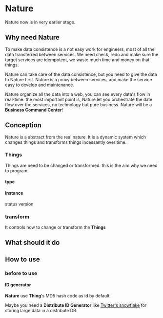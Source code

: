 # Nature

Nature now is in very earlier stage. 

## Why need Nature

To make data consistence is a not easy work for engineers, most of all the data transferred between services. We need check, redo and make sure the target services are idempotent, we waste much time and money on that things.

Nature can take care of the data consistence, but you need to give the data to Nature first. Nature is a proxy between services, and make the service easy to develop and maintenance.

Nature organize all the data into a web, you can see every data's flow in real-time. the most important point is, Nature let you orchestrate the date flow over the services, no technology but pure business. Nature will be a **Business Command Center**!
 
## Conception

Nature is a abstract from the real nature. It is a dynamic system which changes things and transforms things incessantly over time. 

### Things

Things are need to be changed or transformed. this is the aim why we need to program.

#### type

#### instance

status version

### transform

It controls how to change or transform the **Things**

## What should it do

## How to use

### before to use

#### ID generator

**Nature** use **Thing**'s MD5 hash code as id by default. 

Maybe you need a **Distribute ID Generator** like [Twitter's snowflake](https://github.com/twitter/snowflake/releases/tag/snowflake-2010) for storing large data in a distribute DB.

